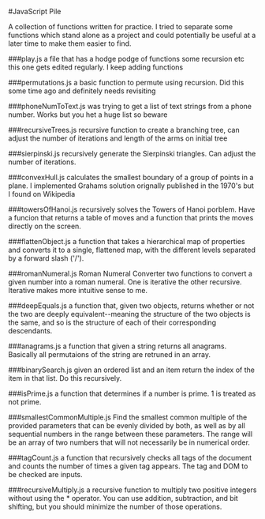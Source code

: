 #JavaScript Pile

A collection of functions written for practice. I tried to separate some
functions which stand alone as a project and could potentially be useful
at a later time to make them easier to find.


###play.js
a file that has a hodge podge of functions some recursion etc	this one gets edited regularly.  I keep adding functions

###permutations.js
a basic function to permute using recursion.  Did this some time	ago and definitely needs revisiting

###phoneNumToText.js
was trying to get a list of text strings from a phone	number.  Works but you het a huge list so beware

###recursiveTrees.js
recursive function to create a branching tree, can adjust the number of iterations and length of the arms on initial tree

###sierpinski.js
recursively generate the Sierpinski triangles.  Can adjust the number of iterations.

###convexHull.js
calculates the smallest boundary of a group of points in a plane.  I implemented Grahams solution orignally published in  the 1970's but I found on Wikipedia

###towersOfHanoi.js
recursively solves the Towers of Hanoi porblem.  Have a funcion that returns a table of moves and a function that prints the moves directly on the screen.

###flattenObject.js
a function that takes a hierarchical map of properties and converts it to a single, flattened map, with the different levels separated by a forward slash ('/').

###romanNumeral.js
Roman Numeral Converter
two functions to convert a given number into a roman numeral. One is iterative the other recursive.  Iterative makes more intuitive sense to me.

###deepEquals.js
a function that, given two objects, returns whether or not the two are deeply equivalent--meaning the structure of the two objects is the same, and so is the structure of each of their corresponding descendants.

###anagrams.js
a function that given a string returns all anagrams.  Basically all permutaions of the string are retruned in an array.

###binarySearch.js
given an ordered list and an item return the index of the item in that list. Do this recursively.

###isPrime.js
a function that determines if a number is prime.  1 is treated as not prime.

###smallestCommonMultiple.js
Find the smallest common multiple of the provided parameters that can be evenly divided by both, as well as by all sequential numbers in the range between these parameters. The range will be an array of two numbers that will not necessarily be in numerical order.

###tagCount.js
a function that recursively checks all tags of the document and counts the number of times a given tag appears. The tag and DOM to be checked are inputs.

###recursiveMultiply.js
a recursive function to multiply two positive integers without using the * operator.  You can use addition, subtraction, and bit shifting, but you should minimize the number of those operations.
